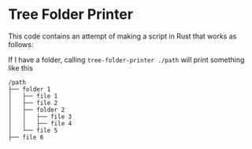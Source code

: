 # Tree Folder Printer

This code contains an attempt of making a script in Rust that works as follows:

If I have a folder,
calling
`tree-folder-printer ./path` will print something like this

```
/path
├── folder 1
│   ├── file 1
│   ├── file 2
│   ├── folder 2
│   │   ├── file 3
│   │   ├── file 4
│   └── file 5
├── file 6

```
